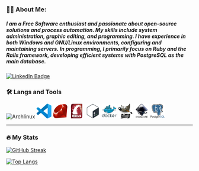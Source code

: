 ### :man_technologist: About Me:
##### I am a Free Software enthusiast and passionate about open-source solutions and process automation. My skills include system administration, graphic editing, and programming. I have experience in both Windows and GNU/Linux environments, configuring and maintaining servers. In programming, I primarily focus on Ruby and the Rails framework, developing efficient systems with PostgreSQL as the main database.

<div id="badges">
  <a href="https://www.linkedin.com/in/renatoantonio-desenvolvedor-ruby-on-rails/">
    <img src="https://img.shields.io/badge/LinkedIn-blue?style=for-the-badge&logo=linkedin&logoColor=white" alt="LinkedIn Badge"/>
  </a>
</div>

### :hammer_and_wrench: Langs and Tools
<div>
  <img src="https://arquivos.p0ng.com.br/imagens/archlinux.png" title="Archlinux" alt="Archlinux" width="40" height="40"/>
  <img src="https://github.com/devicons/devicon/blob/master/icons/vscode/vscode-original.svg" title="VS Code" alt="VS Code" width="40" height="40"/>
  <img src="https://github.com/devicons/devicon/blob/master/icons/ruby/ruby-original.svg" title="Ruby" alt="Ruby" width="40" height="40"/>
  <img src="https://github.com/devicons/devicon/blob/master/icons/rails/rails-original-wordmark.svg" title="Rails" alt="Rails" width="40" height="40"/>
  <img src="https://github.com/devicons/devicon/blob/master/icons/bash/bash-original.svg" title="Bash" alt="Bash" width="40" height="40"/>
  <img src="https://github.com/devicons/devicon/blob/master/icons/docker/docker-original-wordmark.svg" title="Docker" alt="Docker" width="40" height="40"/>
  <img src="https://github.com/devicons/devicon/blob/master/icons/gimp/gimp-original-wordmark.svg" title="GIMP" alt="GIMP" width="40" height="40"/>
  <img src="https://github.com/devicons/devicon/blob/master/icons/inkscape/inkscape-original-wordmark.svg" title="Inkscape" alt="Inkscape" width="40" height="40"/>
  <img src="https://github.com/devicons/devicon/blob/master/icons/postgresql/postgresql-original-wordmark.svg" title="PostgreSQL" alt="PostgreSQL" width="40" height="40"/>
</div>
  
  ---

### :fire: My Stats
[![GitHub Streak](http://github-readme-streak-stats.herokuapp.com?user=renatosan-ti&theme=light&background=ffffff)](https://git.io/streak-stats)

[![Top Langs](https://github-readme-stats.vercel.app/api/top-langs/?username=renatosan-ti)](https://github.com/anuraghazra/github-readme-stats)
